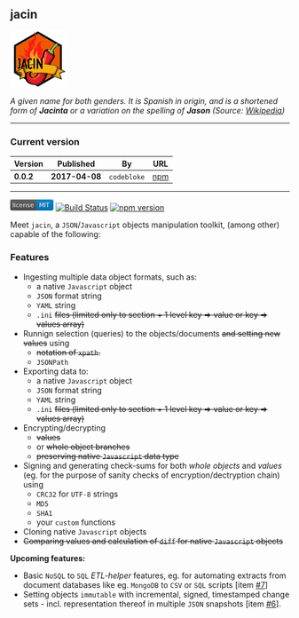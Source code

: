 jacin
---

<p align="left">
  <img src="https://raw.githubusercontent.com/martinswiderski/jacin/master/jacin-npm-100px.png" alt="jacin"/>
</p>

*A given name for both genders. It is Spanish in origin, and is a shortened form 
of **Jacinta** or a variation on the spelling of **Jason** 
(Source: [Wikipedia](href="https://en.wikipedia.org/wiki/Jacin))*

***

### Current version

Version|Published|By|URL
--- | --- | --- | ---
**0.0.2** | **2017-04-08** | `codebloke` | [npm](https://www.npmjs.com/package/jacin)

***

[![MIT License](https://raw.githubusercontent.com/martinswiderski/jacin/master/mit-license.png)](LICENSE) [![Build Status](https://travis-ci.org/martinswiderski/jacin.svg?branch=master)](https://travis-ci.org/martinswiderski/jacin) [![npm version](https://badge.fury.io/js/jacin.svg)](https://www.npmjs.com/package/jacin)

Meet `jacin`, a `JSON`/`Javascript` objects manipulation toolkit, (among other) capable of the following:

### Features

 * Ingesting multiple data object formats, such as:
    * a native `Javascript` object
    * `JSON` format string
    * `YAML` string
    * `.ini` ~~files (limited only to section + 1 level key => value or key => values array)~~
 * Runnign selection (queries) to the objects/documents ~~and setting new values~~ using
    * ~~notation of `xpath`.~~
    * `JSONPath`
 * Exporting data to:
    * a native `Javascript` object
    * `JSON` format string
    * `YAML` string
    * `.ini` ~~files (limited only to section + 1 level key => value or key => values array)~~
 * Encrypting/decrypting
    * ~~values~~
    * or ~~whole object branches~~
    * ~~preserving native `Javascript` data type~~
 * Signing and generating check-sums for both *whole objects* and *values* (eg. for the purpose of sanity checks of encryption/dectryption chain) using
    * `CRC32` for `UTF-8` strings
    * `MD5`
    * `SHA1`
    * your `custom` functions
  * Cloning native `Javascript` objects
  * ~~Comparing values and calculation of `diff` for native `Javascript` objects~~
  
**Upcoming features:**

  * Basic `NoSQL` to `SQL` *ETL-helper* features, eg. for automating extracts from document databases like eg. `MongoDB` to `CSV` or `SQL` scripts [item [#7](https://github.com/martinswiderski/jacin/issues/7)]
  * Setting objects `immutable` with incremental, signed, timestamped change sets - incl. representation thereof in multiple `JSON` snapshots [item [#6](https://github.com/martinswiderski/jacin/issues/6)].
  
